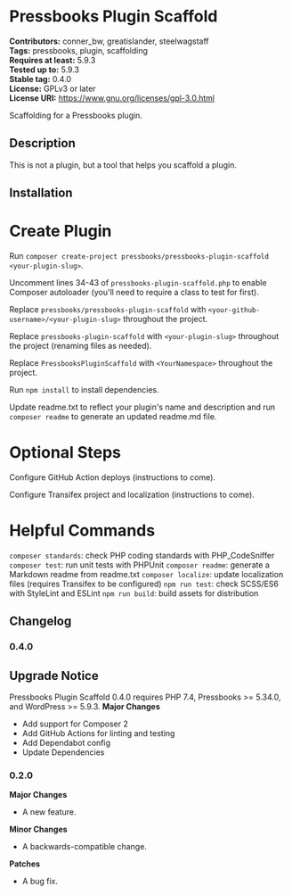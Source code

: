# Pressbooks Plugin Scaffold

**Contributors:** conner_bw, greatislander, steelwagstaff \
**Tags:** pressbooks, plugin, scaffolding \
**Requires at least:** 5.9.3 \
**Tested up to:** 5.9.3 \
**Stable tag:** 0.4.0 \
**License:** GPLv3 or later \
**License URI:** https://www.gnu.org/licenses/gpl-3.0.html

Scaffolding for a Pressbooks plugin.

## Description

This is not a plugin, but a tool that helps you scaffold a plugin.

## Installation

# Create Plugin

Run `composer create-project pressbooks/pressbooks-plugin-scaffold <your-plugin-slug>`.

Uncomment lines 34-43 of `pressbooks-plugin-scaffold.php` to enable Composer autoloader (you'll need to require a class to test for first).

Replace `pressbooks/pressbooks-plugin-scaffold` with `<your-github-username>/<your-plugin-slug>` throughout the project.

Replace `pressbooks-plugin-scaffold` with `<your-plugin-slug>` throughout the project (renaming files as needed).

Replace `PressbooksPluginScaffold` with `<YourNamespace>` throughout the project.

Run `npm install` to install dependencies.

Update readme.txt to reflect your plugin's name and description and run `composer readme` to generate an updated readme.md file.

# Optional Steps

Configure GitHub Action deploys (instructions to come).

Configure Transifex project and localization (instructions to come).

# Helpful Commands

`composer standards`: check PHP coding standards with PHP_CodeSniffer
`composer test`: run unit tests with PHPUnit
`composer readme`: generate a Markdown readme from readme.txt
`composer localize`: update localization files (requires Transifex to be configured)
`npm run test`: check SCSS/ES6 with StyleLint and ESLint
`npm run build`: build assets for distribution

## Changelog

### 0.4.0

## Upgrade Notice

Pressbooks Plugin Scaffold 0.4.0 requires PHP 7.4, Pressbooks >= 5.34.0, and WordPress >= 5.9.3.
**Major Changes**
- Add support for Composer 2
- Add GitHub Actions for linting and testing
- Add Dependabot config
- Update Dependencies

### 0.2.0

**Major Changes**
- A new feature.

**Minor Changes**
- A backwards-compatible change.

**Patches**
- A bug fix.
